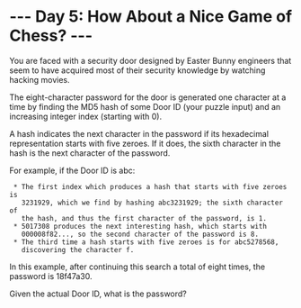 # --- Day 5: How About a Nice Game of Chess? ---

   You are faced with a security door designed by Easter Bunny engineers that
   seem to have acquired most of their security knowledge by watching hacking
   movies.

   The eight-character password for the door is generated one character at a
   time by finding the MD5 hash of some Door ID (your puzzle input) and an
   increasing integer index (starting with 0).

   A hash indicates the next character in the password if its hexadecimal
   representation starts with five zeroes. If it does, the sixth character in
   the hash is the next character of the password.

   For example, if the Door ID is abc:

     * The first index which produces a hash that starts with five zeroes is
       3231929, which we find by hashing abc3231929; the sixth character of
       the hash, and thus the first character of the password, is 1.
     * 5017308 produces the next interesting hash, which starts with
       000008f82..., so the second character of the password is 8.
     * The third time a hash starts with five zeroes is for abc5278568,
       discovering the character f.

   In this example, after continuing this search a total of eight times, the
   password is 18f47a30.

   Given the actual Door ID, what is the password?

